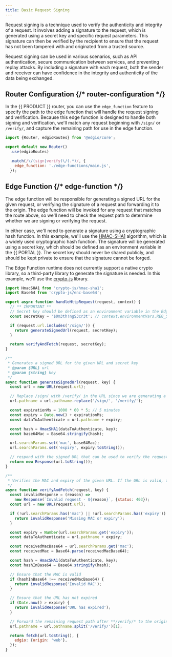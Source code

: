```yaml
---
title: Basic Request Signing
---
```


Request signing is a technique used to verify the authenticity and integrity of a request. It involves adding a signature to the request, which is generated using a secret key and specific request parameters. This signature can then be verified by the recipient to ensure that the request has not been tampered with and originated from a trusted source.

Request signing can be used in various scenarios, such as API authentication, secure communication between services, and preventing replay attacks. By including a signature with each request, both the sender and receiver can have confidence in the integrity and authenticity of the data being exchanged.

<ExampleButtons
  title="Request Signing"
  siteUrl="https://edgio-community-examples-v7-edge-functions-live.edgio.link/example/signed-request/sign/foo/bar"
  repoUrl="https://github.com/edgio-docs/edgio-examples/tree/main/examples/v7-edge-functions"
/>

## Router Configuration {/* router-configuration */}

In the {{ PRODUCT }} router, you can use the `edge_function` feature to specify the path to the edge function that will handle the request signing and verification. Because this edge function is designed to handle both signing and verification, we'll match any request beginning with `/sign/` or `/verify/`, and capture the remaining path for use in the edge function.

```js filename="routes.js"
import {Router, edgioRoutes} from '@edgio/core';

export default new Router()
  .use(edgioRoutes)

  .match(/\/(sign|verify)\/(.*)/, {
    edge_function: './edge-functions/main.js',
  });
```

## Edge Function {/* edge-function */}

The edge function will be responsible for generating a signed URL for the given request, or verifying the signature of a request and forwarding it to the origin. The edge function will be invoked for any request that matches the route above, so we'll need to check the request path to determine whether we are signing or verifying the request.

In either case, we'll need to generate a signature using a cryptographic hash function. In this example, we'll use the [HMAC-SHA1](https://en.wikipedia.org/wiki/HMAC) algorithm, which is a widely used cryptographic hash function. The signature will be generated using a secret key, which should be defined as an environment variable in the {{ PORTAL }}. The secret key should never be shared publicly, and should be kept private to ensure that the signature cannot be forged.

<Callout type="important">

The Edge Function runtime does not currently support a native crypto library, so a third-party library to generate the signature is needed. In this example, we'll use the [crypto-js](https://github.com/brix/crypto-js) library.

</Callout>

```js filename="edge-functions/main.js"
import HmacSHA1 from 'crypto-js/hmac-sha1';
import Base64 from 'crypto-js/enc-base64';

export async function handleHttpRequest(request, context) {
  // ** IMPORTANT **
  // Secret key should be defined as an environment variable in the Edgio console
  const secretKey = '$0m3th!ngS3cr3t'; // context.environmentVars.REQ_SIGNING_SECRET_KEY;

  if (request.url.includes('/sign/')) {
    return generateSignedUrl(request, secretKey);
  }

  return verifyAndFetch(request, secretKey);
}

/**
 * Generates a signed URL for the given URL and secret key
 * @param {URL} url
 * @param {string} key
 */
async function generateSignedUrl(request, key) {
  const url = new URL(request.url);

  // Replace /sign/ with /verify/ in the URL since we are generating a signed URL for verification
  url.pathname = url.pathname.replace('/sign/', '/verify/');

  const expirationMs = 1000 * 60 * 5; // 5 minutes
  const expiry = Date.now() + expirationMs;
  const dataToAuthenticate = url.pathname + expiry;

  const hash = HmacSHA1(dataToAuthenticate, key);
  const base64Mac = Base64.stringify(hash);

  url.searchParams.set('mac', base64Mac);
  url.searchParams.set('expiry', expiry.toString());

  // respond with the signed URL that can be used to verify the request
  return new Response(url.toString());
}

/**
 * Verifies the MAC and expiry of the given URL. If the URL is valid, the request is forwarded to the origin.
 */
async function verifyAndFetch(request, key) {
  const invalidResponse = (reason) =>
    new Response(`Invalid request - ${reason}`, {status: 403});
  const url = new URL(request.url);

  if (!url.searchParams.has('mac') || !url.searchParams.has('expiry')) {
    return invalidResponse('Missing MAC or expiry');
  }

  const expiry = Number(url.searchParams.get('expiry'));
  const dataToAuthenticate = url.pathname + expiry;

  const receivedMacBase64 = url.searchParams.get('mac');
  const receivedMac = Base64.parse(receivedMacBase64);

  const hash = HmacSHA1(dataToAuthenticate, key);
  const hashInBase64 = Base64.stringify(hash);

  // Ensure that the MAC is valid
  if (hashInBase64 !== receivedMacBase64) {
    return invalidResponse('Invalid MAC');
  }

  // Ensure that the URL has not expired
  if (Date.now() > expiry) {
    return invalidResponse('URL has expired');
  }

  // Forward the remaining request path after **/verify/* to the origin
  url.pathname = url.pathname.split('/verify/')[1];

  return fetch(url.toString(), {
    edgio: {origin: 'web'},
  });
}
```
